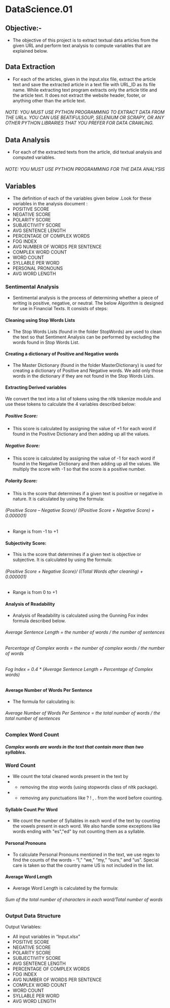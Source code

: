 # DataScience.01

## Objective:-
- The objective of this project is to extract textual data articles from the given URL and perform text analysis to compute variables that are explained below.
## Data Extraction
- For each of the articles, given in the input.xlsx file, extract the article text and save the extracted article in a text file with URL_ID as its file name. While extracting text program extracts only the article title and the article text. It does not extract the website header, footer, or anything other than the article text.

###### NOTE: YOU MUST USE PYTHON PROGRAMMING TO EXTRACT DATA FROM THE URLs. YOU CAN USE BEATIFULSOUP, SELENIUM OR SCRAPY, OR ANY OTHER PYTHON LIBRARIES THAT YOU PREFER FOR DATA CRAWLING. 

## Data Analysis
- For each of the extracted texts from the article, did textual analysis and computed variables.
###### NOTE: YOU MUST USE PYTHON PROGRAMMING FOR THE DATA ANALYSIS

## Variables
- The definition of each of the variables given below .Look for these variables in the analysis document :
- POSITIVE SCORE
- NEGATIVE SCORE
- POLARITY SCORE
- SUBJECTIVITY SCORE
- AVG SENTENCE LENGTH
- PERCENTAGE OF COMPLEX WORDS
- FOG INDEX
- AVG NUMBER OF WORDS PER SENTENCE
- COMPLEX WORD COUNT
- WORD COUNT
- SYLLABLE PER WORD
- PERSONAL PRONOUNS
- AVG WORD LENGTH
### Sentimental Analysis
- Sentimental analysis is the process of determining whether a piece of writing is positive, negative, or neutral. The below Algorithm is designed for use in Financial Texts. It consists of steps:
#### Cleaning using Stop Words Lists
- The Stop Words Lists (found in the folder StopWords) are used to clean the text so that Sentiment Analysis can be performed by excluding the words found in Stop Words List. 
#### Creating a dictionary of Positive and Negative words
- The Master Dictionary (found in the folder MasterDictionary) is used for creating a dictionary of Positive and Negative words. We add only those words in the dictionary if they are not found in the Stop Words Lists. 
#### Extracting Derived variables
We convert the text into a list of tokens using the nltk tokenize module and use these tokens to calculate the 4 variables described below:
##### Positive Score:
- This score is calculated by assigning the value of +1 for each word if found in the Positive Dictionary and then adding up all the values.
##### Negative Score:
- This score is calculated by assigning the value of -1 for each word if found in the Negative Dictionary and then adding up all the values. We multiply the score with -1 so that the score is a positive number.
##### Polarity Score:
- This is the score that determines if a given text is positive or negative in nature. It is calculated by using the formula: 
###### (Positive Score – Negative Score)/ ((Positive Score + Negative Score) + 0.000001)
- Range is from -1 to +1
#### Subjectivity Score:
- This is the score that determines if a given text is objective or subjective. It is calculated by using the formula: 
###### (Positive Score + Negative Score)/ ((Total Words after cleaning) + 0.000001)
- Range is from 0 to +1

#### Analysis of Readability
- Analysis of Readability is calculated using the Gunning Fox index formula described below.
###### Average Sentence Length = the number of words / the number of sentences
###### Percentage of Complex words = the number of complex words / the number of words 
###### Fog Index = 0.4 * (Average Sentence Length + Percentage of Complex words)

#### Average Number of Words Per Sentence
- The formula for calculating is:
###### Average Number of Words Per Sentence = the total number of words / the total number of sentences

### Complex Word Count
##### Complex words are words in the text that contain more than two syllables.

### Word Count
- We count the total cleaned words present in the text by 
- - removing the stop words (using stopwords class of nltk package).
- - removing any punctuations like ? ! , . from the word before counting.

#### Syllable Count Per Word
- We count the number of Syllables in each word of the text by counting the vowels present in each word. We also handle some exceptions like words ending with "es","ed" by not counting them as a syllable.

#### Personal Pronouns
- To calculate Personal Pronouns mentioned in the text, we use regex to find the counts of the words - “I,” “we,” “my,” “ours,” and “us”. Special care is taken so that the country name US is not included in the list.

#### Average Word Length
- Average Word Length is calculated by the formula:
###### Sum of the total number of characters in each word/Total number of words

### Output Data Structure
Output Variables: 
- All input variables in “Input.xlsx”
- POSITIVE SCORE
- NEGATIVE SCORE
- POLARITY SCORE
- SUBJECTIVITY SCORE
- AVG SENTENCE LENGTH
- PERCENTAGE OF COMPLEX WORDS
- FOG INDEX
- AVG NUMBER OF WORDS PER SENTENCE
- COMPLEX WORD COUNT
- WORD COUNT
- SYLLABLE PER WORD
- AVG WORD LENGTH


